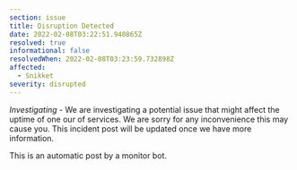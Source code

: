 ```yaml
---
section: issue
title: Disruption Detected
date: 2022-02-08T03:22:51.940865Z
resolved: true
informational: false
resolvedWhen: 2022-02-08T03:23:59.732898Z
affected:
  - Snikket
severity: disrupted
---
```

*Investigating* - We are investigating a potential issue that might affect the uptime of one our of services. We are sorry for any inconvenience this may cause you. This incident post will be updated once we have more information.

This is an automatic post by a monitor bot.
        